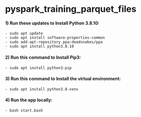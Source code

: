 # pyspark_training_parquet_files

#### 1) Run these updates to Install Python 3.8.10:
    - sudo apt update
    - sudo apt install software-properties-common
    - sudo add-apt-repository ppa:deadsnakes/ppa
    - sudo apt install python3.8.10

#### 2) Run this command to Install Pip3:
    - sudo apt install python3-pip

#### 3) Run this command to Install the virtual environment:
    - sudo apt install python3.8-venv

#### 4) Run the app locally:
    - bash start.bash
